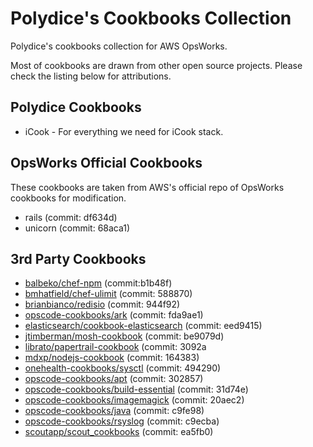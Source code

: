 Polydice's Cookbooks Collection
=========

Polydice's cookbooks collection for AWS OpsWorks.

Most of cookbooks are drawn from other open source projects. Please check the listing below for attributions.

## Polydice Cookbooks

* iCook - For everything we need for iCook stack.

## OpsWorks Official Cookbooks

These cookbooks are taken from AWS's official repo of OpsWorks cookbooks for modification.

* rails (commit: df634d)
* unicorn (commit: 68aca1)

## 3rd Party Cookbooks

* [balbeko/chef-npm](https://github.com/balbeko/chef-npm) (commit:b1b48f)
* [bmhatfield/chef-ulimit](https://github.com/bmhatfield/chef-ulimit) (commit: 588870)
* [brianbianco/redisio](https://github.com/brianbianco/redisio) (commit: 944f92)
* [opscode-cookbooks/ark](https://github.com/opscode-cookbooks/ark) (commit: fda9ae1)
* [elasticsearch/cookbook-elasticsearch](https://github.com/elasticsearch/cookbook-elasticsearch) (commit: eed9415)
* [jtimberman/mosh-cookbook](https://github.com/jtimberman/mosh-cookbook) (commit: be9079d)
* [librato/papertrail-cookbook](https://github.com/librato/papertrail-cookbook) (commit: 3092a
* [mdxp/nodejs-cookbook](https://github.com/mdxp/nodejs-cookbook) (commit: 164383)
* [onehealth-cookbooks/sysctl](https://github.com/onehealth-cookbooks/sysctl) (commit: 494290)
* [opscode-cookbooks/apt](https://github.com/opscode-cookbooks/apt) (commit: 302857)
* [opscode-cookbooks/build-essential](https://github.com/opscode-cookbooks/build-essential) (commit: 31d74e)
* [opscode-cookbooks/imagemagick](https://github.com/opscode-cookbooks/imagemagick) (commit: 20aec2)
* [opscode-cookbooks/java](https://github.com/opscode-cookbooks/java) (commit: c9fe98)
* [opscode-cookbooks/rsyslog](https://github.com/opscode-cookbooks/rsyslog) (commit: c9ecba)
* [scoutapp/scout_cookbooks](https://github.com/scoutapp/scout_cookbooks) (commit: ea5fb0)
